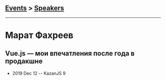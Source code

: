 ## [Events](../README.md) > [Speakers](../speakers.md)
---

# Марат Фахреев

## Vue.js — мои впечатления после года в продакшне
- 2019 Dec 12 -- KazanJS 9    

